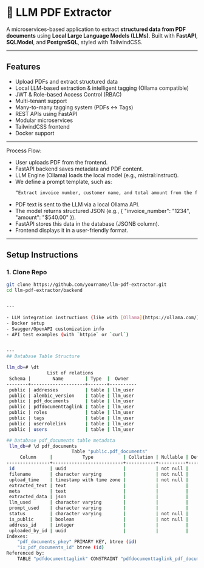 # 🧠 LLM PDF Extractor

A microservices-based application to extract **structured data from PDF documents** using **Local Large Language Models (LLMs)**. Built with **FastAPI**, **SQLModel**, and **PostgreSQL**, styled with TailwindCSS.

---

## Features

- Upload PDFs and extract structured data
- Local LLM-based extraction & intelligent tagging (Ollama compatible)
- JWT & Role-based Access Control (RBAC)
- Multi-tenant support
- Many-to-many tagging system (PDFs ↔ Tags)
- REST APIs using FastAPI
- Modular microservices
- TailwindCSS frontend
- Docker support

---
Process Flow:
- User uploads PDF from the frontend.
- FastAPI backend saves metadata and PDF content.
- LLM Engine (Ollama) loads the local model (e.g., mistral:instruct).
- We define a prompt template, such as:
    ```bash
	“Extract invoice number, customer name, and total amount from the following text: ...”

- PDF text is sent to the LLM via a local Ollama API.
- The model returns structured JSON (e.g., { "invoice_number": "1234", "amount": "$540.00" }).
- FastAPI stores this data in the database (JSONB column).
- Frontend displays it in a user-friendly format.

---

## Setup Instructions

### 1. Clone Repo

```bash
git clone https://github.com/yourname/llm-pdf-extractor.git
cd llm-pdf-extractor/backend


---

- LLM integration instructions (like with [Ollama](https://ollama.com/))
- Docker setup
- Swagger/OpenAPI customization info
- API test examples (with `httpie` or `curl`)


---
## Database Table Structure

llm_db=# \dt
               List of relations
 Schema |        Name        | Type  |  Owner
--------+--------------------+-------+----------
 public | addresses          | table | llm_user
 public | alembic_version    | table | llm_user
 public | pdf_documents      | table | llm_user
 public | pdfdocumenttaglink | table | llm_user
 public | roles              | table | llm_user
 public | tags               | table | llm_user
 public | userrolelink       | table | llm_user
 public | users              | table | llm_user

## Database pdf_documents table metadata
 llm_db=# \d pdf_documents
                        Table "public.pdf_documents"
     Column     |           Type           | Collation | Nullable | Default
----------------+--------------------------+-----------+----------+---------
 id             | uuid                     |           | not null |
 filename       | character varying        |           | not null |
 upload_time    | timestamp with time zone |           | not null |
 extracted_text | text                     |           |          |
 meta           | text                     |           |          |
 extracted_data | json                     |           |          |
 llm_used       | character varying        |           |          |
 prompt_used    | character varying        |           |          |
 status         | character varying        |           | not null |
 is_public      | boolean                  |           | not null |
 address_id     | integer                  |           |          |
 uploaded_by_id | uuid                     |           |          |
Indexes:
    "pdf_documents_pkey" PRIMARY KEY, btree (id)
    "ix_pdf_documents_id" btree (id)
Referenced by:
    TABLE "pdfdocumenttaglink" CONSTRAINT "pdfdocumenttaglink_pdf_document_id_fkey" FOREIGN KEY (pdf_document_id) REFERENCES pdf_documents(id)
